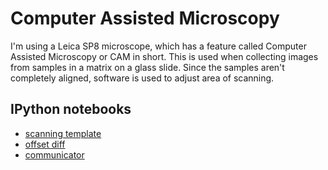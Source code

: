 # Computer Assisted Microscopy
I'm using a Leica SP8 microscope, which has a feature called Computer Assisted Microscopy or CAM in short. This is used when collecting images from samples in a matrix on a glass slide. Since the samples aren't completely aligned, software is used to adjust area of scanning.


## IPython notebooks
- [scanning template](https://nbviewer.ipython.org/github/arve0/master/blob/master/CAM/scanning%20template.ipynb)
- [offset diff](https://nbviewer.ipython.org/github/arve0/master/blob/master/CAM/offset%20diff.ipynb)
- [communicator](https://nbviewer.ipython.org/github/arve0/master/blob/master/CAM/communicator.ipynb)
